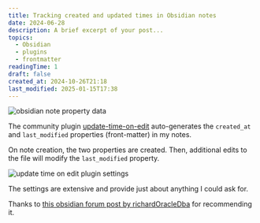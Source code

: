 ```yaml
---
title: Tracking created and updated times in Obsidian notes
date: 2024-06-28
description: A brief excerpt of your post...
topics:
  - Obsidian
  - plugins
  - frontmatter
readingTime: 1
draft: false
created_at: 2024-10-26T21:18
last_modified: 2025-01-15T17:38
---
```



![obsidian note property data](https://cln.sh/ydGhMLgb+)

The community plugin [update-time-on-edit](https://github.com/beaussan/update-time-on-edit-obsidian) auto-generates the `created_at` and `last_modified` properties (front-matter) in my notes.

On note creation, the two properties are created. Then, additional edits to the file will modify the `last_modified` property.

![update time on edit plugin settings](https://cln.sh/pg1Mbl6V+)

The settings are extensive and provide just about anything I could ask for.

Thanks to [this obsidian forum post by richardOracleDba](https://forum.obsidian.md/t/tracking-when-a-note-was-created-and-last-edited/44059/14) for recommending it.

